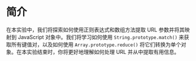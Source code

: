 # 简介

在本实验中，我们将探索如何使用正则表达式和数组方法提取 URL 参数并将其映射到 JavaScript 对象中。我们将学习如何使用 `String.prototype.match()` 来获取所有键值对，以及如何使用 `Array.prototype.reduce()` 将它们转换为单个对象。在本实验结束时，你将更好地理解如何处理 URL 并从中提取有用信息。

